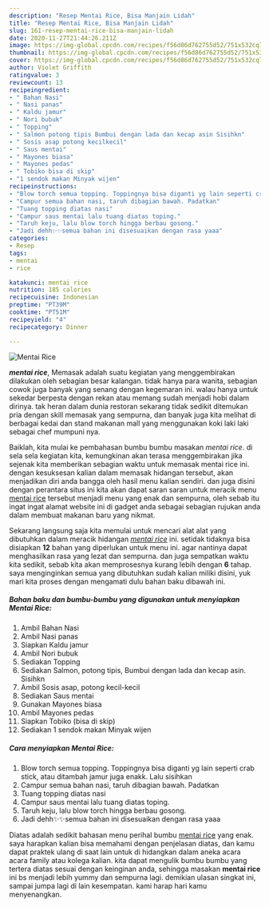 ```yaml
---
description: "Resep Mentai Rice, Bisa Manjain Lidah"
title: "Resep Mentai Rice, Bisa Manjain Lidah"
slug: 161-resep-mentai-rice-bisa-manjain-lidah
date: 2020-11-27T21:44:26.211Z
image: https://img-global.cpcdn.com/recipes/f56d86d762755d52/751x532cq70/mentai-rice-foto-resep-utama.jpg
thumbnail: https://img-global.cpcdn.com/recipes/f56d86d762755d52/751x532cq70/mentai-rice-foto-resep-utama.jpg
cover: https://img-global.cpcdn.com/recipes/f56d86d762755d52/751x532cq70/mentai-rice-foto-resep-utama.jpg
author: Violet Griffith
ratingvalue: 3
reviewcount: 13
recipeingredient:
- " Bahan Nasi"
- " Nasi panas"
- " Kaldu jamur"
- " Nori bubuk"
- " Topping"
- " Salmon potong tipis Bumbui dengan lada dan kecap asin Sisihkn"
- " Sosis asap potong kecilkecil"
- " Saus mentai"
- " Mayones biasa"
- " Mayones pedas"
- " Tobiko bisa di skip"
- "1 sendok makan Minyak wijen"
recipeinstructions:
- "Blow torch semua topping. Toppingnya bisa diganti yg lain seperti crab stick, atau ditambah jamur juga enakk. Lalu sisihkan"
- "Campur semua bahan nasi, taruh dibagian bawah. Padatkan"
- "Tuang topping diatas nasi"
- "Campur saus mentai lalu tuang diatas toping."
- "Taruh keju, lalu blow torch hingga berbau gosong."
- "Jadi dehh✨✨semua bahan ini disesuaikan dengan rasa yaaa"
categories:
- Resep
tags:
- mentai
- rice

katakunci: mentai rice 
nutrition: 185 calories
recipecuisine: Indonesian
preptime: "PT39M"
cooktime: "PT51M"
recipeyield: "4"
recipecategory: Dinner

---
```



![Mentai Rice](https://img-global.cpcdn.com/recipes/f56d86d762755d52/751x532cq70/mentai-rice-foto-resep-utama.jpg)

<b><i>mentai rice</i></b>, Memasak adalah suatu kegiatan yang menggembirakan dilakukan oleh sebagian besar kalangan. tidak hanya para wanita, sebagian cowok juga banyak yang senang dengan kegemaran ini. walau hanya untuk sekedar berpesta dengan rekan atau memang sudah menjadi hobi dalam dirinya. tak heran dalam dunia restoran sekarang tidak sedikit ditemukan pria dengan skill memasak yang sempurna, dan banyak juga kita melihat di berbagai kedai dan stand makanan mall yang menggunakan koki laki laki sebagai chef mumpuni nya.



Baiklah, kita mulai ke pembahasan bumbu bumbu masakan <i>mentai rice</i>. di sela sela kegiatan kita, kemungkinan akan terasa menggembirakan jika sejenak kita memberikan sebagian waktu untuk memasak mentai rice ini. dengan kesuksesan kalian dalam memasak hidangan tersebut, akan menjadikan diri anda bangga oleh hasil menu kalian sendiri. dan juga disini dengan perantara situs ini kita akan dapat saran saran untuk meracik menu <u>mentai rice</u> tersebut menjadi menu yang enak dan sempurna, oleh sebab itu ingat ingat alamat website ini di gadget anda sebagai sebagian rujukan anda dalam membuat makanan baru yang nikmat.


Sekarang langsung saja kita memulai untuk mencari alat alat yang dibutuhkan dalam meracik hidangan <u><i>mentai rice</i></u> ini. setidak tidaknya bisa disiapkan <b>12</b> bahan yang diperlukan untuk menu ini. agar nantinya dapat menghasilkan rasa yang lezat dan sempurna. dan juga sempatkan waktu kita sedikit, sebab kita akan memprosesnya kurang lebih dengan <b>6</b> tahap. saya menginginkan semua yang dibutuhkan sudah kalian miliki disini, yuk mari kita proses dengan mengamati dulu bahan baku dibawah ini.

<!--inarticleads1-->

##### Bahan baku dan bumbu-bumbu yang digunakan untuk menyiapkan Mentai Rice:

1. Ambil  Bahan Nasi
1. Ambil  Nasi panas
1. Siapkan  Kaldu jamur
1. Ambil  Nori bubuk
1. Sediakan  Topping
1. Sediakan  Salmon, potong tipis, Bumbui dengan lada dan kecap asin. Sisihkn
1. Ambil  Sosis asap, potong kecil-kecil
1. Sediakan  Saus mentai
1. Gunakan  Mayones biasa
1. Ambil  Mayones pedas
1. Siapkan  Tobiko (bisa di skip)
1. Sediakan 1 sendok makan Minyak wijen




<!--inarticleads2-->

##### Cara menyiapkan Mentai Rice:

1. Blow torch semua topping. Toppingnya bisa diganti yg lain seperti crab stick, atau ditambah jamur juga enakk. Lalu sisihkan
1. Campur semua bahan nasi, taruh dibagian bawah. Padatkan
1. Tuang topping diatas nasi
1. Campur saus mentai lalu tuang diatas toping.
1. Taruh keju, lalu blow torch hingga berbau gosong.
1. Jadi dehh✨✨semua bahan ini disesuaikan dengan rasa yaaa




Diatas adalah sedikit bahasan menu perihal bumbu <u>mentai rice</u> yang enak. saya harapkan kalian bisa memahami dengan penjelasan diatas, dan kamu dapat praktek ulang di saat lain untuk di hidangkan dalam aneka acara acara family atau kolega kalian. kita dapat mengulik bumbu bumbu yang tertera diatas sesuai dengan keinginan anda, sehingga masakan <b>mentai rice</b> ini bs menjadi lebih yummy dan sempurna lagi. demikian ulasan singkat ini, sampai jumpa lagi di lain kesempatan. kami harap hari kamu menyenangkan.
